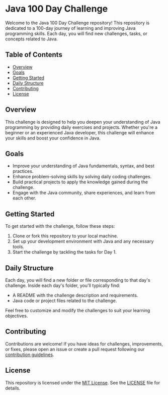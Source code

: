 # Java 100 Day Challenge

Welcome to the Java 100 Day Challenge repository! This repository is dedicated to a 100-day journey of learning and improving Java programming skills. Each day, you will find new challenges, tasks, or concepts related to Java.

## Table of Contents

- [Overview](#overview)
- [Goals](#goals)
- [Getting Started](#getting-started)
- [Daily Structure](#daily-structure)
- [Contributing](#contributing)
- [License](#license)

## Overview

This challenge is designed to help you deepen your understanding of Java programming by providing daily exercises and projects. Whether you're a beginner or an experienced Java developer, this challenge will enhance your skills and boost your confidence in Java.

## Goals

- Improve your understanding of Java fundamentals, syntax, and best practices.
- Enhance problem-solving skills by solving daily coding challenges.
- Build practical projects to apply the knowledge gained during the challenge.
- Engage with the Java community, share experiences, and learn from each other.

## Getting Started

To get started with the challenge, follow these steps:

1. Clone or fork this repository to your local machine.
2. Set up your development environment with Java and any necessary tools.
3. Start the challenge by tackling the tasks for Day 1.

## Daily Structure

Each day, you will find a new folder or file corresponding to that day's challenge. Inside each day's folder, you'll typically find:

- A README with the challenge description and requirements.
- Java code or project files related to the challenge.

Feel free to customize and modify the challenges to suit your learning objectives.

## Contributing

Contributions are welcome! If you have ideas for challenges, improvements, or fixes, please open an issue or create a pull request following our [contribution guidelines](CONTRIBUTING.md).

## License

This repository is licensed under the [MIT License](LICENSE). See the [LICENSE](LICENSE) file for details.
